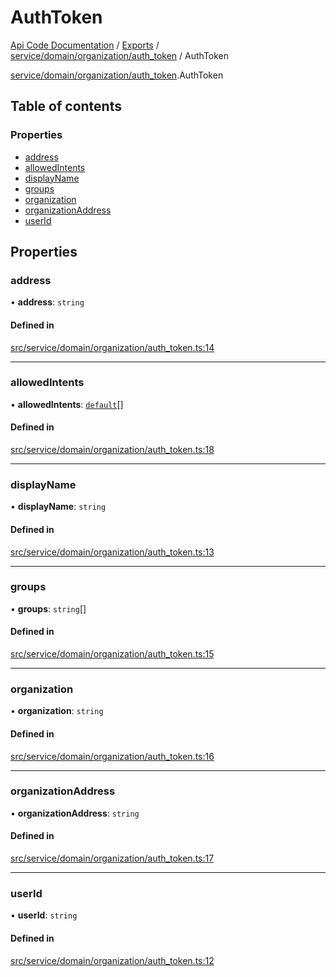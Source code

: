 # AuthToken
 
[Api Code Documentation](../README.md) / [Exports](../modules.md) / [service/domain/organization/auth\_token](../modules/service_domain_organization_auth_token.md) / AuthToken

[service/domain/organization/auth_token](../modules/service_domain_organization_auth_token.md).AuthToken

## Table of contents

### Properties

- [address](service_domain_organization_auth_token.AuthToken.md#address)
- [allowedIntents](service_domain_organization_auth_token.AuthToken.md#allowedintents)
- [displayName](service_domain_organization_auth_token.AuthToken.md#displayname)
- [groups](service_domain_organization_auth_token.AuthToken.md#groups)
- [organization](service_domain_organization_auth_token.AuthToken.md#organization)
- [organizationAddress](service_domain_organization_auth_token.AuthToken.md#organizationaddress)
- [userId](service_domain_organization_auth_token.AuthToken.md#userid)

## Properties

### address

• **address**: `string`

#### Defined in

[src/service/domain/organization/auth_token.ts:14](https://github.com/openkfw/TruBudget/blob/b9aaff0/api/src/service/domain/organization/auth_token.ts#L14)

___

### allowedIntents

• **allowedIntents**: [`default`](../modules/authz_intents.md#default)[]

#### Defined in

[src/service/domain/organization/auth_token.ts:18](https://github.com/openkfw/TruBudget/blob/b9aaff0/api/src/service/domain/organization/auth_token.ts#L18)

___

### displayName

• **displayName**: `string`

#### Defined in

[src/service/domain/organization/auth_token.ts:13](https://github.com/openkfw/TruBudget/blob/b9aaff0/api/src/service/domain/organization/auth_token.ts#L13)

___

### groups

• **groups**: `string`[]

#### Defined in

[src/service/domain/organization/auth_token.ts:15](https://github.com/openkfw/TruBudget/blob/b9aaff0/api/src/service/domain/organization/auth_token.ts#L15)

___

### organization

• **organization**: `string`

#### Defined in

[src/service/domain/organization/auth_token.ts:16](https://github.com/openkfw/TruBudget/blob/b9aaff0/api/src/service/domain/organization/auth_token.ts#L16)

___

### organizationAddress

• **organizationAddress**: `string`

#### Defined in

[src/service/domain/organization/auth_token.ts:17](https://github.com/openkfw/TruBudget/blob/b9aaff0/api/src/service/domain/organization/auth_token.ts#L17)

___

### userId

• **userId**: `string`

#### Defined in

[src/service/domain/organization/auth_token.ts:12](https://github.com/openkfw/TruBudget/blob/b9aaff0/api/src/service/domain/organization/auth_token.ts#L12)
